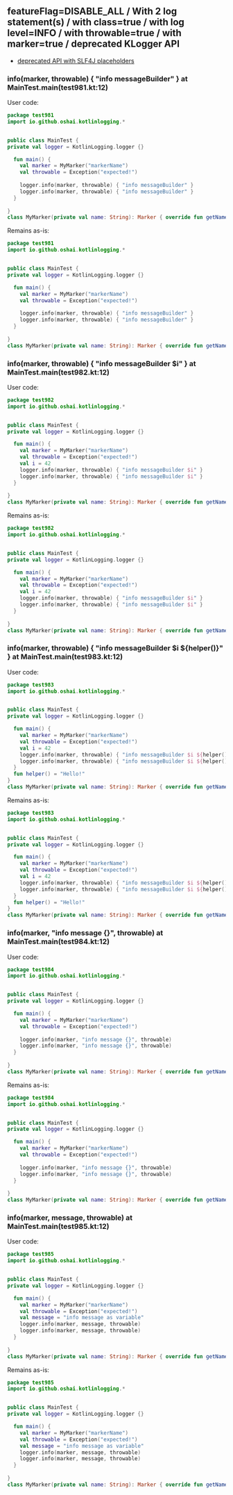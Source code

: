 ## featureFlag=DISABLE_ALL / With 2 log statement(s) / with class=true / with log level=INFO / with throwable=true / with marker=true / deprecated KLogger API

* [deprecated API with SLF4J placeholders](deprecated-slf4j-placeholders.md)

###  info(marker, throwable) { "info messageBuilder" } at MainTest.main(test981.kt:12)

User code:
```kotlin
package test981
import io.github.oshai.kotlinlogging.*


public class MainTest {
private val logger = KotlinLogging.logger {}

  fun main() {
    val marker = MyMarker("markerName")
    val throwable = Exception("expected!")
    
    logger.info(marker, throwable) { "info messageBuilder" }
    logger.info(marker, throwable) { "info messageBuilder" }
  }
  
}
class MyMarker(private val name: String): Marker { override fun getName() = name }

```
  
Remains as-is:
```kotlin
package test981
import io.github.oshai.kotlinlogging.*


public class MainTest {
private val logger = KotlinLogging.logger {}

  fun main() {
    val marker = MyMarker("markerName")
    val throwable = Exception("expected!")
    
    logger.info(marker, throwable) { "info messageBuilder" }
    logger.info(marker, throwable) { "info messageBuilder" }
  }
  
}
class MyMarker(private val name: String): Marker { override fun getName() = name }

```

###  info(marker, throwable) { "info messageBuilder $i" } at MainTest.main(test982.kt:12)

User code:
```kotlin
package test982
import io.github.oshai.kotlinlogging.*


public class MainTest {
private val logger = KotlinLogging.logger {}

  fun main() {
    val marker = MyMarker("markerName")
    val throwable = Exception("expected!")
    val i = 42
    logger.info(marker, throwable) { "info messageBuilder $i" }
    logger.info(marker, throwable) { "info messageBuilder $i" }
  }
  
}
class MyMarker(private val name: String): Marker { override fun getName() = name }

```
  
Remains as-is:
```kotlin
package test982
import io.github.oshai.kotlinlogging.*


public class MainTest {
private val logger = KotlinLogging.logger {}

  fun main() {
    val marker = MyMarker("markerName")
    val throwable = Exception("expected!")
    val i = 42
    logger.info(marker, throwable) { "info messageBuilder $i" }
    logger.info(marker, throwable) { "info messageBuilder $i" }
  }
  
}
class MyMarker(private val name: String): Marker { override fun getName() = name }

```

###  info(marker, throwable) { "info messageBuilder $i ${helper()}" } at MainTest.main(test983.kt:12)

User code:
```kotlin
package test983
import io.github.oshai.kotlinlogging.*


public class MainTest {
private val logger = KotlinLogging.logger {}

  fun main() {
    val marker = MyMarker("markerName")
    val throwable = Exception("expected!")
    val i = 42
    logger.info(marker, throwable) { "info messageBuilder $i ${helper()}" }
    logger.info(marker, throwable) { "info messageBuilder $i ${helper()}" }
  }
  fun helper() = "Hello!"
}
class MyMarker(private val name: String): Marker { override fun getName() = name }

```
  
Remains as-is:
```kotlin
package test983
import io.github.oshai.kotlinlogging.*


public class MainTest {
private val logger = KotlinLogging.logger {}

  fun main() {
    val marker = MyMarker("markerName")
    val throwable = Exception("expected!")
    val i = 42
    logger.info(marker, throwable) { "info messageBuilder $i ${helper()}" }
    logger.info(marker, throwable) { "info messageBuilder $i ${helper()}" }
  }
  fun helper() = "Hello!"
}
class MyMarker(private val name: String): Marker { override fun getName() = name }

```

###  info(marker, "info message {}", throwable) at MainTest.main(test984.kt:12)

User code:
```kotlin
package test984
import io.github.oshai.kotlinlogging.*


public class MainTest {
private val logger = KotlinLogging.logger {}

  fun main() {
    val marker = MyMarker("markerName")
    val throwable = Exception("expected!")
    
    logger.info(marker, "info message {}", throwable)
    logger.info(marker, "info message {}", throwable)
  }
  
}
class MyMarker(private val name: String): Marker { override fun getName() = name }

```
  
Remains as-is:
```kotlin
package test984
import io.github.oshai.kotlinlogging.*


public class MainTest {
private val logger = KotlinLogging.logger {}

  fun main() {
    val marker = MyMarker("markerName")
    val throwable = Exception("expected!")
    
    logger.info(marker, "info message {}", throwable)
    logger.info(marker, "info message {}", throwable)
  }
  
}
class MyMarker(private val name: String): Marker { override fun getName() = name }

```

###  info(marker, message, throwable) at MainTest.main(test985.kt:12)

User code:
```kotlin
package test985
import io.github.oshai.kotlinlogging.*


public class MainTest {
private val logger = KotlinLogging.logger {}

  fun main() {
    val marker = MyMarker("markerName")
    val throwable = Exception("expected!")
    val message = "info message as variable"
    logger.info(marker, message, throwable)
    logger.info(marker, message, throwable)
  }
  
}
class MyMarker(private val name: String): Marker { override fun getName() = name }

```
  
Remains as-is:
```kotlin
package test985
import io.github.oshai.kotlinlogging.*


public class MainTest {
private val logger = KotlinLogging.logger {}

  fun main() {
    val marker = MyMarker("markerName")
    val throwable = Exception("expected!")
    val message = "info message as variable"
    logger.info(marker, message, throwable)
    logger.info(marker, message, throwable)
  }
  
}
class MyMarker(private val name: String): Marker { override fun getName() = name }

```

